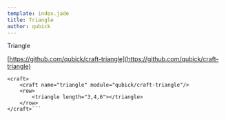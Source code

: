 ```yaml
---
template: index.jade
title: Triangle
author: qubick
---
```


Triangle

[https://github.com/qubick/craft-triangle](https://github.com/qubick/craft-triangle)

```craftml
<craft>
    <craft name="triangle" module="qubick/craft-triangle"/>
    <row>
	 	<triangle length="3,4,6"></triangle>
    </row>
</craft>```
